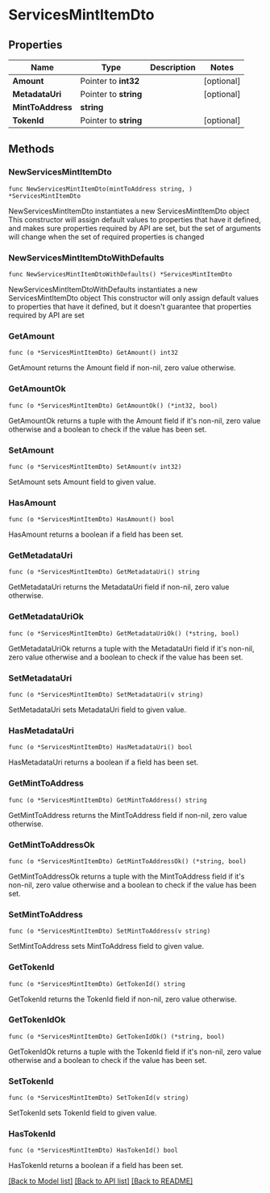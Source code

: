 # ServicesMintItemDto

## Properties

Name | Type | Description | Notes
------------ | ------------- | ------------- | -------------
**Amount** | Pointer to **int32** |  | [optional] 
**MetadataUri** | Pointer to **string** |  | [optional] 
**MintToAddress** | **string** |  | 
**TokenId** | Pointer to **string** |  | [optional] 

## Methods

### NewServicesMintItemDto

`func NewServicesMintItemDto(mintToAddress string, ) *ServicesMintItemDto`

NewServicesMintItemDto instantiates a new ServicesMintItemDto object
This constructor will assign default values to properties that have it defined,
and makes sure properties required by API are set, but the set of arguments
will change when the set of required properties is changed

### NewServicesMintItemDtoWithDefaults

`func NewServicesMintItemDtoWithDefaults() *ServicesMintItemDto`

NewServicesMintItemDtoWithDefaults instantiates a new ServicesMintItemDto object
This constructor will only assign default values to properties that have it defined,
but it doesn't guarantee that properties required by API are set

### GetAmount

`func (o *ServicesMintItemDto) GetAmount() int32`

GetAmount returns the Amount field if non-nil, zero value otherwise.

### GetAmountOk

`func (o *ServicesMintItemDto) GetAmountOk() (*int32, bool)`

GetAmountOk returns a tuple with the Amount field if it's non-nil, zero value otherwise
and a boolean to check if the value has been set.

### SetAmount

`func (o *ServicesMintItemDto) SetAmount(v int32)`

SetAmount sets Amount field to given value.

### HasAmount

`func (o *ServicesMintItemDto) HasAmount() bool`

HasAmount returns a boolean if a field has been set.

### GetMetadataUri

`func (o *ServicesMintItemDto) GetMetadataUri() string`

GetMetadataUri returns the MetadataUri field if non-nil, zero value otherwise.

### GetMetadataUriOk

`func (o *ServicesMintItemDto) GetMetadataUriOk() (*string, bool)`

GetMetadataUriOk returns a tuple with the MetadataUri field if it's non-nil, zero value otherwise
and a boolean to check if the value has been set.

### SetMetadataUri

`func (o *ServicesMintItemDto) SetMetadataUri(v string)`

SetMetadataUri sets MetadataUri field to given value.

### HasMetadataUri

`func (o *ServicesMintItemDto) HasMetadataUri() bool`

HasMetadataUri returns a boolean if a field has been set.

### GetMintToAddress

`func (o *ServicesMintItemDto) GetMintToAddress() string`

GetMintToAddress returns the MintToAddress field if non-nil, zero value otherwise.

### GetMintToAddressOk

`func (o *ServicesMintItemDto) GetMintToAddressOk() (*string, bool)`

GetMintToAddressOk returns a tuple with the MintToAddress field if it's non-nil, zero value otherwise
and a boolean to check if the value has been set.

### SetMintToAddress

`func (o *ServicesMintItemDto) SetMintToAddress(v string)`

SetMintToAddress sets MintToAddress field to given value.


### GetTokenId

`func (o *ServicesMintItemDto) GetTokenId() string`

GetTokenId returns the TokenId field if non-nil, zero value otherwise.

### GetTokenIdOk

`func (o *ServicesMintItemDto) GetTokenIdOk() (*string, bool)`

GetTokenIdOk returns a tuple with the TokenId field if it's non-nil, zero value otherwise
and a boolean to check if the value has been set.

### SetTokenId

`func (o *ServicesMintItemDto) SetTokenId(v string)`

SetTokenId sets TokenId field to given value.

### HasTokenId

`func (o *ServicesMintItemDto) HasTokenId() bool`

HasTokenId returns a boolean if a field has been set.


[[Back to Model list]](../README.md#documentation-for-models) [[Back to API list]](../README.md#documentation-for-api-endpoints) [[Back to README]](../README.md)


